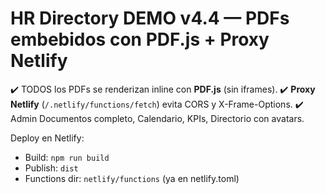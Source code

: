 
# HR Directory DEMO v4.4 — PDFs embebidos con PDF.js + Proxy Netlify

✔️ TODOS los PDFs se renderizan inline con **PDF.js** (sin iframes).
✔️ **Proxy Netlify** (`/.netlify/functions/fetch`) evita CORS y X-Frame-Options.
✔️ Admin Documentos completo, Calendario, KPIs, Directorio con avatars.

Deploy en Netlify:
- Build: `npm run build`
- Publish: `dist`
- Functions dir: `netlify/functions` (ya en netlify.toml)

